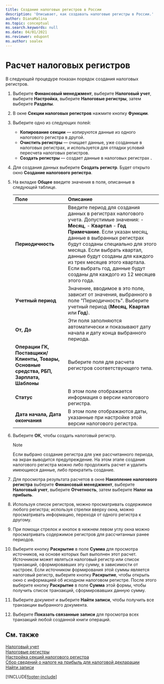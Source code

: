 ```yaml
---
title: Создание налоговых регистров в России
description: 'Описывает, как создавать налоговые регистры в России.'
author: DianaMalina
ms.topic: conceptual
ms.search.keywords: null
ms.date: 04/01/2021
ms.reviewer: edupont
ms.author: soalex
---
```


# Расчет налоговых регистров

В следующей процедуре показан порядок создания налоговых регистров.

1. Выберите **Финансовый менеджмент**, выберите **Налоговый учет**, выберите **Настройка**, выберите **Налоговые регистры**, затем выберите **Разделы**.

2. В окне **Секции налоговых регистров** нажмите кнопку **Функции**.

3. Выберите одно из следующих полей:

   - **Копирование секции** — копируются данные из одного налогового регистра в другой.
   - **Очистить регистры** — очищает данные, уже созданные в налоговых регистрах, и используется для отладки условий пересчета налоговых регистров.
   - **Создать регистры** — создает данные в налоговых регистрах **.**

4. Для создания данных выберите **Создать регистр**. Будет открыто окно **Создание налогового регистра**.

5. На вкладке **Общее** введите значения в поля, описанные в следующей таблице.

   | Поле                                                        | Описание                                                  |
   | :----------------------------------------------------------- | :----------------------------------------------------------- |
   | **Периодичность**                                              | Введите период для создания данных в регистрах налогового учета. Допустимые значения:   -   **Месяц**, -   **Квартал** -   **Год** **Примечание**. Если указан месяц, данные в выбранных регистрах будут созданы специально для этого месяца. Если выбрать квартал, данные будут созданы для каждого из трех месяцев этого квартала. Если выбрать год, данные будут созданы для каждого из 12 месяцев этого года. |
   | **Учетный период**                                        | Значение, вводимое в это поле, зависит от значения, выбранного в поле "Периодичность". Выберите учетный период (**Месяц**, **Квартал** или **Год**). |
   | **От, До**                                                 | Эти поля заполняются автоматически и показывают дату начала и дату конца выбранного периода. |
   | **Операции ГК, Поставщики/Клиенты, Товары, Основные средства, РБП, Зарплата, Шаблоны** | Выберите поля для расчета регистров соответствующего типа. |
   | **Статус**                                                   | В этом поле отображается информация о версии налогового регистра. |
   | **Дата начала, Дата окончания**                               | В этом поле отображаются даты, указанные при настройке этой версии налогового регистра. |

6. Выберите **ОК**, чтобы создать налоговый регистр.

    > [!NOTE]
    > Если выбрано создание регистра для уже рассчитанного периода, на экран выводится предупреждение. На этом этапе создания налогового регистра можно либо продолжить расчет и удалить имеющиеся данные, либо прекратить создание.

7. Для просмотра результата расчетов в окне **Накопление налогового регистра** выберите **Финансовый менеджмент**, выберите **Налоговый учет**, выберите **Отчетность**, затем выберите **Налог на прибыль**.

8. Используя список регистров, можно просматривать содержимое любого регистра; используя стрелки вверху окна, можно просматривать информацию, переходя от одного регистра к другому.

9. При помощи стрелок и кнопок в нижнем левом углу окна можно просматривать содержимое регистров для рассчитанных ранее периодов.

10. Выберите кнопку **Раскрытие** в поле **Сумма** для просмотра источников, на основе которых был выполнен этот расчет. Источником может являться налоговый регистр или список транзакций, сформировавших эту сумму, в зависимости от настроек. Если источником формирования этой суммы является налоговый регистр, выберите кнопку **Раскрытие**, чтобы открыть окно с информацией об исходном налоговом регистре. После этого выберите кнопку **Раскрытие** в поле **Сумма** этой формы, чтобы получить список транзакций, сформировавших данную сумму.

11. Выберите документ и выберите **Найти записи**, чтобы получить все транзакции выбранного документа.

12. Выберите **Показать связанные записи** для просмотра всех транзакций любой созданной книги операций.

## См. также

[Налоговый учет](Tax-Accounting.md)  
[Налоговые регистры](Tax-Registers.md)  
[Настройка секций налогового регистра](How-to-Set-Up-Tax-Register-Sections.md)  
[Сбор сведений о налоге на прибыль для налоговой декларации](Collecting-Profit-Tax-Information-for-Tax-Declaration.md)  
[Найти записи](../../ui-find-entries.md)  


[!INCLUDE[footer-include](../../includes/footer-banner.md)]